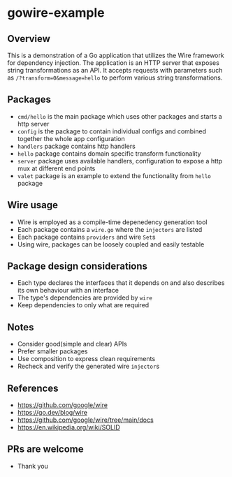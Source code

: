 # gowire-example

## Overview
This is a demonstration of a Go application that utilizes the Wire framework for dependency injection. The application is an HTTP server that exposes string transformations as an API. It accepts requests with parameters such as  `/?transform=0&message=hello` to perform various string transformations.

## Packages
- `cmd/hello` is the main package which uses other packages and starts a http server
- `config` is the package to contain individual configs and combined together the whole app configuration
- `handlers` package contains http handlers
- `hello` package contains domain specific transform functionality
- `server` package uses available handlers, configuration to expose a http mux at different end points
- `valet` package is an example to extend the functionality from `hello` package

## Wire usage
- Wire is employed as a compile-time depenedency generation tool
- Each package contains a `wire.go` where the `injectors` are listed
- Each package contains `providers` and wire `Set`s
- Using wire, packages can be loosely coupled and easily testable

## Package design considerations
- Each type declares the interfaces that it depends on and also describes its own behaviour with an interface
- The type's dependencies are provided by `wire`
- Keep dependencies to only what are required

## Notes
- Consider good(simple and clear) APIs
- Prefer smaller packages
- Use composition to express clean requirements
- Recheck and verify the generated wire `injector`s

## References
- https://github.com/google/wire
- https://go.dev/blog/wire
- https://github.com/google/wire/tree/main/docs
- https://en.wikipedia.org/wiki/SOLID

## PRs are welcome

- Thank you

